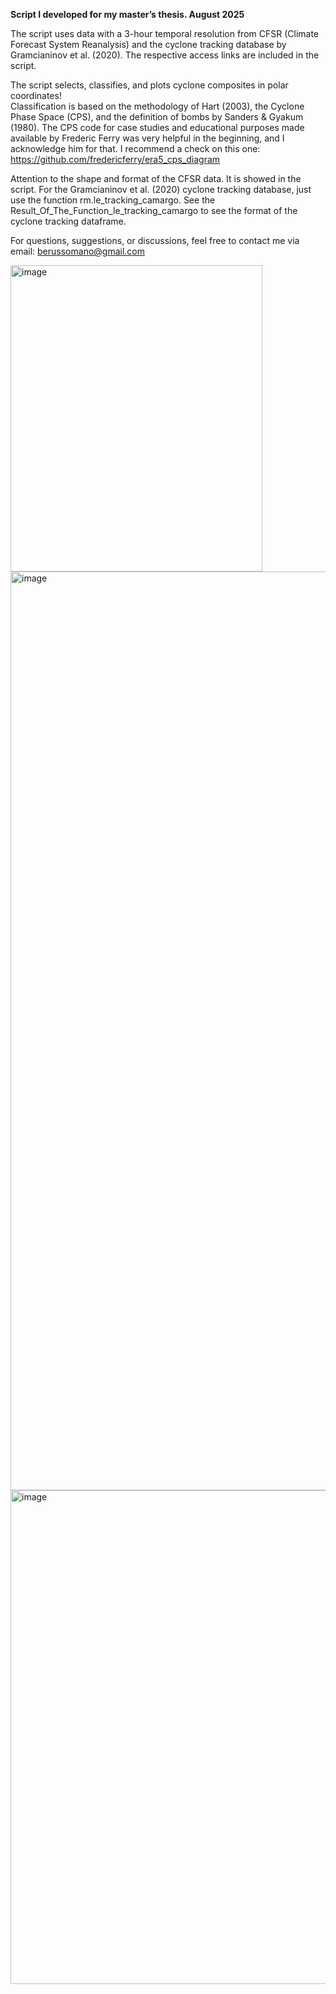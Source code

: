 **Script I developed for my master’s thesis. August 2025**

The script uses data with a 3-hour temporal resolution from CFSR (Climate Forecast System Reanalysis) and the cyclone tracking database by Gramcianinov et al. (2020). The respective access links are included in the script.

The script selects, classifies, and plots cyclone composites in polar coordinates!  
Classification is based on the methodology of Hart (2003), the Cyclone Phase Space (CPS), and the definition of bombs by Sanders & Gyakum (1980).
The CPS code for case studies and educational purposes made available by Frederic Ferry was very helpful in the beginning, and I acknowledge him for that. I recommend a check on this one: https://github.com/fredericferry/era5_cps_diagram 

Attention to the shape and format of the CFSR data. It is showed in the script.
For the Gramcianinov et al. (2020) cyclone tracking database, just use the function rm.le_tracking_camargo. See the Result_Of_The_Function_le_tracking_camargo to see the format of the cyclone tracking dataframe.

For questions, suggestions, or discussions, feel free to contact me via email: berussomano@gmail.com



<img width="403" height="490" alt="image" src="https://github.com/user-attachments/assets/9148ca99-d586-4bbc-8d2e-0220a362334f" />

<img width="2145" height="1470" alt="image" src="https://github.com/user-attachments/assets/eccce59c-20e4-4a6d-a538-0018cd7d2570" />

<img width="1489" height="790" alt="image" src="https://github.com/user-attachments/assets/4d9a4c9c-ccf5-4603-9e51-c670f209e587" />





